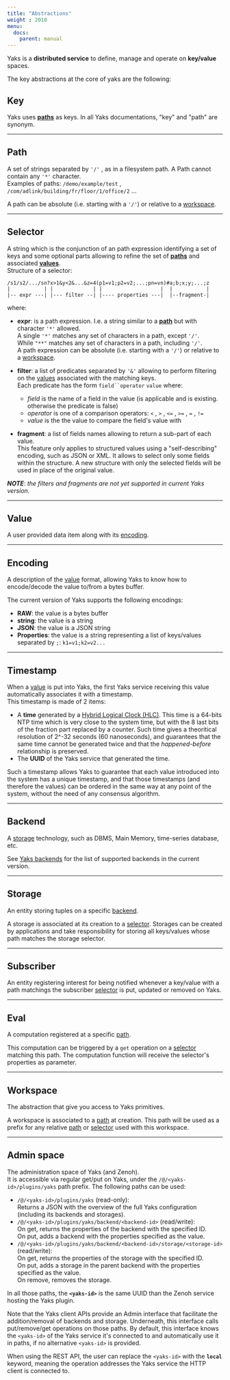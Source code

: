 ```yaml
---
title: "Abstractions"
weight : 2010
menu:
  docs:
    parent: manual
---
```


Yaks is a **distributed service** to define, manage and operate on **key/value** spaces.

The key abstractions at the core of yaks are the following:

## Key
Yaks uses **[paths](#path)** as keys. In all Yaks documentations, "key" and "path" are synonym.

---
## Path
A set of strings separated by `'/'` , as in a filesystem path. A Path cannot contain any `'*'` character.  
Examples of paths:  `/demo/example/test` , `/com/adlink/building/fr/floor/1/office/2` ...

A path can be absolute (i.e. starting with a `'/'`) or relative to a [workspace](#workspace).

---
## Selector
A string which is the conjunction of an path expression identifying a set of keys and some optional parts allowing
to refine the set of **[paths](#path)** and associated **[values](#value)**.  
Structure of a selector:
```none
/s1/s2/.../sn?x>1&y<2&...&z=4(p1=v1;p2=v2;...;pn=vn)#a;b;x;y;...;z
|           | |             | |                   |  |           |
|-- expr ---| |--- filter --| |---- properties ---|  |--fragment-|
```
where:

  - **expr**: is a path expression. I.e. a string similar to a **[path](#path)** but with character `'*'`  allowed.  
    A single `'*'` matches any set of characters in a path, except `'/'`.  
    While `"**"` matches any set of characters in a path, including `'/'`.  
    A path expression can be absolute (i.e. starting with a `'/'`) or relative to a [workspace](#workspace).

  - **filter**: a list of predicates separated by `'&'` allowing to perform filtering on the [values](#value)
    associated with the matching keys.  
    Each predicate has the form `field``operator` `value` where:

     - *field* is the name of a field in the value (is applicable and is existing. otherwise the predicate is false)
     - *operator* is one of a comparison operators: `<` , `>` , `<=`  , `>=`  , `=`  , `!=`
     - *value* is the the value to compare the field's value with

  - **fragment**: a list of fields names allowing to return a sub-part of each value.  
    This feature only applies to structured values using a "self-describing" encoding, such as JSON or XML.
    It allows to select only some fields within the structure. A new structure with only the selected fields
    will be used in place of the original value.
  
_**NOTE**_: _the filters and fragments are not yet supported in current Yaks version._

---
## Value
A user provided data item along with its [encoding](#encoding).

---
## Encoding
A description of the [value](#value) format, allowing Yaks to know how to encode/decode the value to/from a bytes buffer.

The current version of Yaks supports the following encodings:

 - **RAW**: the value is a bytes buffer
 - **string**: the value is a string
 - **JSON**: the value is a JSON string
 - **Properties**: the value is a string representing a list of keys/values separated by `;`: `k1=v1;k2=v2...`

---
## Timestamp
When a [value](#value) is put into Yaks, the first Yaks service receiving this value automatically
associates it with a timestamp.  
This timestamp is made of 2 items:

 - A **time** generated by a [Hybrid Logical Clock (HLC)](https://cse.buffalo.edu/tech-reports/2014-04.pdf).
   This time is a 64-bits NTP time which is very close to the system time, but with the 8 last bits of the fraction
   part replaced by a counter. Such time gives a theoritical resolution of 2^-32 seconds (60 nanoseconds), and
   guarantees that the same time cannot be generated twice and that the *happened-before* relationship is preserved.
 - The **UUID** of the Yaks service that generated the time.

Such a timestamp allows Yaks to guarantee that each value introduced into the system has a unique timestamp,
and that those timestamps (and therefore the values) can be ordered in the same way at any point of the system,
without the need of any consensus algorithm. 

---
## Backend
A [storage](#storage) technology, such as DBMS, Main Memory, time-series database, etc.

See [Yaks backends](../backends) for the list of supported backends in the current version.

---
## Storage
An entity storing tuples on a specific [backend](#backend).

A storage is associated at its creation to a [selector](#selector). Storages can be created by applications
and take responsibility for storing all keys/values whose path matches the storage selector.

---
## Subscriber
An entity registering interest for being notified whenever a key/value with a path matchings the subscriber
[selector](#selector) is put, updated or removed on Yaks.

---
## Eval
A computation registered at a specific [path](#path). 

This computation can be triggered by a `get` operation on a [selector](#selector) matching this path.
The computation function will receive the selector's properties as parameter.

---
## Workspace
The abstraction that give you access to Yaks primitives.

A workspace is associated to a [path](#path) at creation. This path will be used as a prefix for any relative
[path](#path) or [selector](#selector) used with this workspace.

---
## Admin space
The administration space of Yaks (and Zenoh).  
It is accessible via regular get/put on Yaks, under the `/@/<yaks-id>/plugins/yaks` path prefix.
The following paths can be used:

 - `/@/<yaks-id>/plugins/yaks` (read-only):  
   Returns a JSON with the overview of the full Yaks configuration
   (including its backends and storages).
 - `/@/<yaks-id>/plugins/yaks/backend/<backend-id>` (read/write):  
   On get, returns the properties of the backend with the specified ID.  
   On put, adds a backend with the properties specified as the value.
 - `/@/<yaks-id>/plugins/yaks/backend/<backend-id>/storage/<storage-id>` (read/write):  
   On get, returns the properties of the storage with the specified ID.  
   On put, adds a storage in the parent backend with the properties specified as the value.  
   On remove, removes the storage.

In all those paths, the **`<yaks-id>`** is the same UUID than the Zenoh service hosting the Yaks plugin.

Note that the Yaks client APIs provide an Admin interface that facilitate the addition/removal of
backends and storage. Underneath, this interface calls put/remove/get operations on those paths.
By default, this interface knows the `<yaks-id>` of the Yaks service it's connected to and automatically
use it in paths, if no alternative `<yaks-id>` is provided.

When using the REST API, the user can replace the `<yaks-id>` with the **`local`** keyword,
meaning the operation addresses the Yaks service the HTTP client is connected to.
